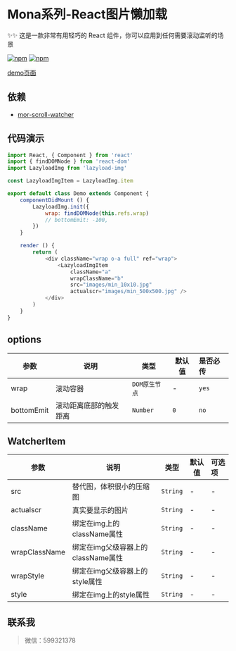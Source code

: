 # Mona系列-React图片懒加载

✨✨ 这是一款非常有用轻巧的 React 组件，你可以应用到任何需要滚动监听的场景

[![npm](https://img.shields.io/npm/v/mor-lazyload-img.svg?style=flat-square)](https://www.npmjs.com/package/mor-lazyload-img) [![npm](https://img.shields.io/npm/dt/mor-lazyload-img.svg?style=flat-square)](https://www.npmjs.com/package/mor-lazyload-img)

[demo页面](https://func-star.github.io/mor-lazyload-img/)


## 依赖

- [mor-scroll-watcher](https://www.npmjs.com/package/mor-scroll-watcher)


## 代码演示
```js
import React, { Component } from 'react'
import { findDOMNode } from 'react-dom'
import LazyloadImg from 'lazyload-img'

const LazyloadImgItem = LazyloadImg.item

export default class Demo extends Component {
	componentDidMount () {
		LazyloadImg.init({
			wrap: findDOMNode(this.refs.wrap)
			// bottomEmit: -100,
		})
	}

	render () {
		return (
			<div className="wrap o-a full" ref="wrap">
				<LazyloadImgItem
					className="a"
					wrapClassName="b"
					src="images/min_10x10.jpg"
					actualscr="images/min_500x500.jpg" />
			</div>
		)
	}
}

```

## options

| 参数 | 说明 | 类型 | 默认值 | 是否必传 |
| --- | --- | --- | --- | :-- |
| wrap | 滚动容器 | `DOM原生节点` | - | `yes` |
| bottomEmit | 滚动距离底部的触发距离 | `Number` | `0` | `no` |

## WatcherItem

| 参数 | 说明 | 类型 | 默认值 | 可选项 |
| --- | --- | --- | --- | :-- |
| src | 替代图，体积很小的压缩图 | `String` | - | - |
| actualscr | 真实要显示的图片 | `String` | - | - |
| className | 绑定在img上的className属性 | `String` | - | - |
| wrapClassName | 绑定在img父级容器上的className属性 | `String` | - | - |
| wrapStyle | 绑定在img父级容器上的style属性 | `String` | - | - |
| style | 绑定在img上的style属性 | `String` | - | - |


## 联系我

> 微信：599321378
